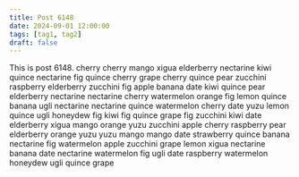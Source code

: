 ```yaml
---
title: Post 6148
date: 2024-09-01 12:00:00
tags: [tag1, tag2]
draft: false
---
```

This is post 6148.
cherry
cherry
mango
xigua
elderberry
nectarine
kiwi
quince
nectarine
fig
quince
cherry
grape
cherry
quince
pear
zucchini
raspberry
elderberry
zucchini
fig
apple
banana
date
kiwi
quince
pear
elderberry
nectarine
nectarine
cherry
watermelon
orange
fig
lemon
quince
banana
ugli
nectarine
nectarine
quince
watermelon
cherry
date
yuzu
lemon
quince
ugli
honeydew
fig
kiwi
fig
quince
grape
fig
zucchini
kiwi
date
elderberry
xigua
mango
orange
yuzu
zucchini
apple
cherry
raspberry
pear
elderberry
orange
yuzu
yuzu
mango
mango
date
strawberry
quince
banana
nectarine
fig
watermelon
apple
zucchini
grape
lemon
xigua
nectarine
banana
date
nectarine
watermelon
fig
ugli
date
raspberry
watermelon
honeydew
ugli
quince
grape
